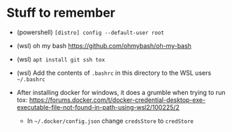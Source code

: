 # Stuff to remember

- (powershell) `[distro] config --default-user root`

- (wsl) oh my bash https://github.com/ohmybash/oh-my-bash

- (wsl) `apt install git ssh tox`

- (wsl) Add the contents of `.bashrc` in this directory to the WSL users `~/.bashrc`

- After installing docker for windows, it does a grumble when trying to run tox:
https://forums.docker.com/t/docker-credential-desktop-exe-executable-file-not-found-in-path-using-wsl2/100225/2

  - In `~/.docker/config.json` change `credsStore` to `credStore`






